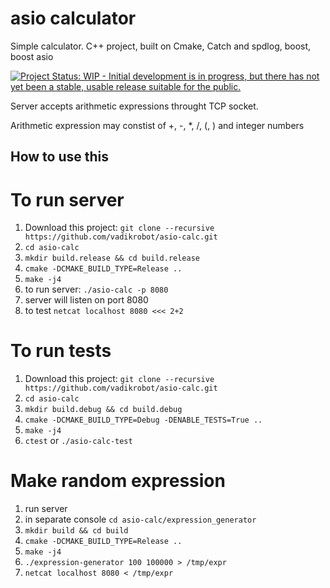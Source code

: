 # asio calculator
Simple calculator. C++ project, built on Cmake, Catch and spdlog, boost, boost asio

[![Project Status: WIP - Initial development is in progress, but there has not yet been a stable, usable release suitable for the public.](http://www.repostatus.org/badges/latest/wip.svg)](http://www.repostatus.org/#wip)


Server accepts arithmetic expressions throught TCP socket.

Arithmetic expression may constist of \+, \-, \*, \/, \(, \) and integer numbers

## How to use this

# To run server

1. Download this project: `git clone --recursive https://github.com/vadikrobot/asio-calc.git`
2. `cd asio-calc`
3. `mkdir build.release && cd build.release`
4. `cmake -DCMAKE_BUILD_TYPE=Release ..`
5. `make -j4`
6. to run server: `./asio-calc -p 8080`
7. server will listen on port 8080
8. to test `netcat localhost 8080 <<< 2+2`

# To run tests
1. Download this project: `git clone --recursive https://github.com/vadikrobot/asio-calc.git`
2. `cd asio-calc`
3. `mkdir build.debug && cd build.debug`
4. `cmake -DCMAKE_BUILD_TYPE=Debug -DENABLE_TESTS=True ..`
5. `make -j4`
6. `ctest` or `./asio-calc-test`


# Make random expression
1. run server
2. in separate console `cd asio-calc/expression_generator`
3. `mkdir build && cd build`
4. `cmake -DCMAKE_BUILD_TYPE=Release ..`
5. `make -j4`
6. `./expression-generator 100 100000 > /tmp/expr`
7. `netcat localhost 8080 < /tmp/expr`
